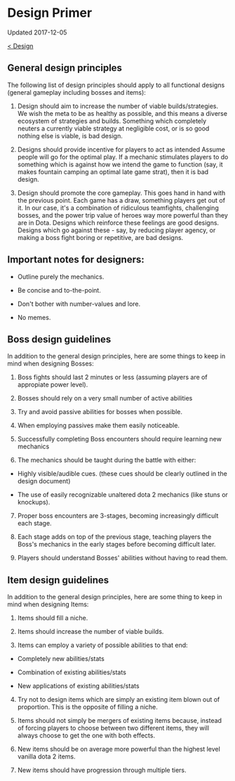 # Design Primer

Updated 2017-12-05

[< Design][0]

## General design principles

The following list of design principles should apply to all functional designs (general gameplay including bosses and items):

1. Design should aim to increase the number of viable builds/strategies.
  We wish the meta to be as healthy as possible, and this means a diverse ecosystem of strategies and builds. Something which completely neuters a currently viable strategy at negligible cost, or is so good nothing else is viable, is bad design.

2. Designs should provide incentive for players to act as intended
  Assume people will go for the optimal play. If a mechanic stimulates players to do something which is against how we intend the game to function (say, it makes fountain camping an optimal late game strat), then it is bad design.

3. Design should promote the core gameplay.
  This goes hand in hand with the previous point. Each game has a draw, something players get out of it. In our case, it's a combination of ridiculous teamfights, challenging bosses, and the power trip value of heroes way more powerful than they are in Dota. Designs which reinforce these feelings are good designs. Designs which go against these - say, by reducing player agency, or making a boss fight boring or repetitive, are bad designs.

## Important notes for designers:

- Outline purely the mechanics.

- Be concise and to-the-point. 

- Don't bother with number-values and lore.

- No memes.

## Boss design guidelines

In addition to the general design principles, here are some things to keep in mind when designing Bosses:

1. Boss fights should last 2 minutes or less (assuming players are of appropiate power level).

2. Bosses should rely on a very small number of active abilities

3. Try and avoid passive abilities for bosses when possible.

4. When employing passives make them easily noticeable.

5. Successfully completing Boss encounters should require learning new mechanics

6. The mechanics should be taught during the battle with either:

  - Highly visible/audible cues. (these cues should be clearly outlined in the design document)

  - The use of easily recognizable unaltered dota 2 mechanics (like stuns or knockups).

7. Proper boss encounters are 3-stages, becoming increasingly difficult each stage.

8. Each stage adds on top of the previous stage, teaching players the Boss's mechanics in the early stages before becoming difficult later.

9. Players should understand Bosses' abilities without having to read them.

## Item design guidelines

In addition to the general design principles, here are some thing to keep in mind when designing Items:

1. Items should fill a niche.

2. Items should increase the number of viable builds.

3. Items can employ a variety of possible abilities to that end:

  - Completely new abilities/stats

  - Combination of existing abilities/stats

  - New applications of existing abilities/stats

4. Try not to design items which are simply an existing item blown out of proportion. This is the opposite of filling a niche.

5. Items should not simply be mergers of existing items because, instead of forcing players to choose between two different items, they will always choose to get the one with both effects.

6. New items should be on average more powerful than the highest level vanilla dota 2 items.

7. New items should have progression through multiple tiers.

[0]: README.md
